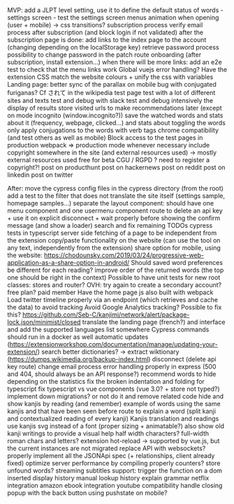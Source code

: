 MVP:
    add a JLPT level setting, use it to define the default status of words
        - settings screen
        - test the settings screen
    menus animation when opening (user + mobile) -> css transitions?
    subscription process
    verify email process after subscription (and block login if not validated)
    after the subscription page is done: add links to the index page to the account (changing depending on the localStorage key)
    retrieve password process
    possibility to change password in the patch route
    onboarding (after subscription, install extension...)
    when there will be more links: add an e2e test to check that the menu links work
    Global vuejs error handling?
    Have the extension CSS match the website colours + unify the css with variables
    Landing page: better sync of the parallax on mobile
    bug with conjugated furiganas? Cf されて in the wikipedia test page
    test with a lot of different sites and texts
    test and debug with slack
    test and debug intensively the display of results
    store visited urls to make recommendations later (except on mode incognito (window.incognito?))
    save the watched words and stats about it (frequency, webpage, clicked...) and stats about toggling the words
    only apply conjugations to the words with verb tags
    chrome compatibility (and test others as well as mobile)
    Block access to the test pages in production
    webpack => production mode whenever necessary
    include copyright somewhere in the site (and external resources used) -> mostly external resources used
    free for beta
    CGU / RGPD ?
    need to register a copyright?!
    post on producthunt
    post on hackernews
    post on reddit
    post on linkedin
    post on twitter

After:
    move the cypress config files in the cypress directory (from the root)
    add a test to the filter that does not translate the site itself (settings sample, homepage samples...)
    separate the layout component: should have one menu component and one usermenu component
    route to delete an api key + use it on explicit disconnect + wait properly before showing the confirm message (and show a loader)
    search and fix remaining TODOs
    cypress tests in typescript
    server side fetching of a page to be independent from the extension
    copy/paste functionality on the website (can use the tool on any text, independently from the extension)
    share option for mobile, using the website: https://chodounsky.com/2019/03/24/progressive-web-application-as-a-share-option-in-android/
    Should saved word preferences be different for each reading?
    improve order of the returned words (the top one should be right in the context)
    Possible to have unit tests for new root classes: stores and router?
    OVH: try again to create a secondary account?
    free plan?
    paid member
    Have the home page js also built with webpack
    Load twitter timeline properly via an endpoint (which retrieves and cache the data) to avoid tracking
    Avoid Google Analytics tracking?
    Possible to fix this? https://github.com/Seb-C/kanjimi/network/alert/package-lock.json/minimist/closed
    translate the landing page (french?) and interface and add the supported languages list somewhere
    Cypress commands should run in a docker as well
    automatic updates (https://extensionworkshop.com/documentation/manage/updating-your-extension/)
    search better dictionaries? -> extract wiktionary (https://dumps.wikimedia.org/backup-index.html)
    disconnect (delete api key route)
    change email process
    error handling properly in express (500 and 404, should always be an API response?)
    recommend words to hide depending on the statistics
    fix the broken indentation and folding for typescript
    fix typescript vs vue components (vue 3.0? + store not typed?)
    implement down migrations? or not do it and remove related code
    hide and show kanjis by reading (and remember)
    example of words using the same kanjis and that have been seen before
    route to explain a word (split kanji and contextualized reading of every kanji)
    Kanjis translation and readings
    use kanjis svg instead of a font (proper sizing + animatable?)
    also show old kanji writings to provide a visual help
    half width characters? full-width roman chars and letters?
    extension hot-reload -> supported by vue.js, but the current instances are not migrated
    replace API with websockets?
    properly implement all the JSONApi spec (+ relationships, client already fixed)
    optimize server performance by compiling properly
    counters?
    store unfound words?
    streaming subtitles support: trigger the function on a dom inserted
    display history
    manual lookup history
    explain grammar
    netflix integration
    amazon ebook integration
    youtube compatibility
    handle closing popup with the back button using pushstate on mobile?
